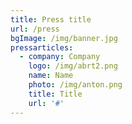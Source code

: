 ```yaml
---
title: Press title
url: /press
bgImage: /img/banner.jpg
pressarticles:
  - company: Company
    logo: /img/abrt2.png
    name: Name
    photo: /img/anton.png
    title: Title
    url: '#'
---
```


